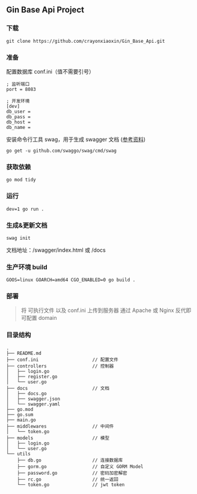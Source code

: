 ## Gin Base Api Project

### 下载
```
git clone https://github.com/crayonxiaoxin/Gin_Base_Api.git
```


### 准备

配置数据库 conf.ini（值不需要引号）
```
; 监听端口
port = 8083

; 开发环境
[dev]
db_user = 
db_pass = 
db_host = 
db_name = 
```

安装命令行工具 swag，用于生成 swagger 文档 ([参考资料](https://github.com/swaggo/gin-swagger))
```
go get -u github.com/swaggo/swag/cmd/swag
``` 


### 获取依赖
```
go mod tidy
```

### 运行
```
dev=1 go run .
```


### 生成&更新文档
```
swag init
```

文档地址：/swagger/index.html 或 /docs


### 生产环境 build
```
GOOS=linux GOARCH=amd64 CGO_ENABLED=0 go build . 
```

### 部署
> 将 可执行文件 以及 conf.ini 上传到服务器
> 通过 Apache 或 Nginx 反代即可配置 domain

### 目录结构
```
.
├── README.md
├── conf.ini                    // 配置文件
├── controllers                 // 控制器
│   ├── login.go
│   ├── register.go
│   └── user.go
├── docs                        // 文档
│   ├── docs.go
│   ├── swagger.json
│   └── swagger.yaml
├── go.mod
├── go.sum
├── main.go
├── middlewares                 // 中间件
│   └── token.go
├── models                      // 模型
│   ├── login.go
│   └── user.go
└── utils
    ├── db.go                   // 连接数据库
    ├── gorm.go                 // 自定义 GORM Model
    ├── password.go             // 密码加密解密
    ├── rc.go                   // 统一返回
    └── token.go                // jwt token
```